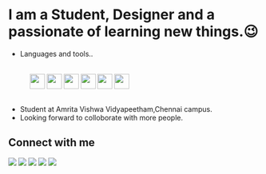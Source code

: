 <html>
<body>
    <h1>I am a Student, Designer and a passionate of learning new things.&#128521;</h1>
    <ul>
        <li>Languages and tools..</li><br>
        <div class="my-workings" style="display:flex;margin:15px;">
           &nbsp;<a href="https://html.com/" target="_blank"><img width="30" height="30" src="https://img.icons8.com/color/48/000000/html-5--v1.png"/></a>
           &nbsp;<a href="https://www.w3.org/Style/CSS/Overview.en.html" target="_blank"><img width="30" height="30" src="https://img.icons8.com/color/48/000000/css3.png"/></a>
           &nbsp;<a href="https://www.javascript.com/" target="_blank"><img width="30" height="30" src="https://img.icons8.com/dusk/48/000000/javascript-logo.png"/></a>
           &nbsp;<a href="https://www.javascript.com/" target="_blank"><img width="30" height="30" src="https://img.icons8.com/color/48/000000/django.png"/></a>
           &nbsp;<a href="https://reactjs.org/" target="_blank"><img width="30" height="30" src="https://img.icons8.com/nolan/64/react-native.png"/></a>
            &nbsp;<a href="https://reactjs.org/" target="_blank"><img width="30" height="30" src="https://img.icons8.com/color/48/000000/vue-js.png"/></a>
        </div><br>
        <li>Student at Amrita Vishwa Vidyapeetham,Chennai campus.</li>
        <li>Looking forward to colloborate with more people.</li>
    </ul>
        <h2>Connect with me</h2>
        <div>
            <span><a href="https://www.instagram.com/cool_man_vk/"><img src="https://img.icons8.com/color/48/000000/instagram-new--v1.png"></a></span>
            <span><a href="https://github.com/cool-man-vk"><img src="https://img.icons8.com/color/48/000000/github--v1.png"></a></span>
            <span><a href="https://www.facebook.com/profile.php?id=100025874076108"><img src="https://img.icons8.com/color/48/000000/facebook-new.png"></a></span>
            <span><a href="https://twitter.com/Vignesh73650504"><img src="https://img.icons8.com/color/48/000000/twitter--v1.png"/></a></span>
            <span><a href="https://www.linkedin.com/in/vignesh-kumar-8101581b0/https://www.linkedin.com/in/vignesh-kumar-8101581b0/"><img src="https://img.icons8.com/color/48/000000/linkedin.png"/></a></span>
        </div>
</body>
</html>
